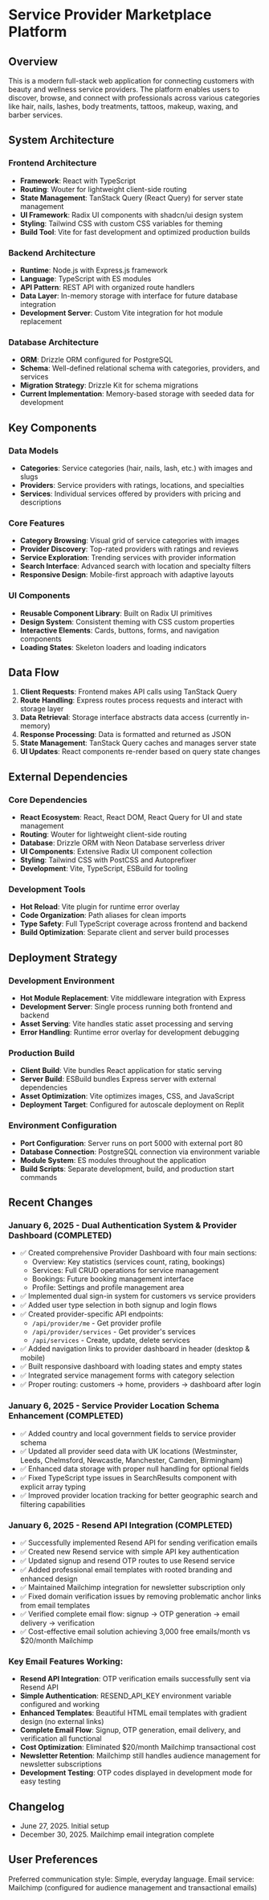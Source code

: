 # Service Provider Marketplace Platform

## Overview

This is a modern full-stack web application for connecting customers with beauty and wellness service providers. The platform enables users to discover, browse, and connect with professionals across various categories like hair, nails, lashes, body treatments, tattoos, makeup, waxing, and barber services.

## System Architecture

### Frontend Architecture
- **Framework**: React with TypeScript
- **Routing**: Wouter for lightweight client-side routing
- **State Management**: TanStack Query (React Query) for server state management
- **UI Framework**: Radix UI components with shadcn/ui design system
- **Styling**: Tailwind CSS with custom CSS variables for theming
- **Build Tool**: Vite for fast development and optimized production builds

### Backend Architecture
- **Runtime**: Node.js with Express.js framework
- **Language**: TypeScript with ES modules
- **API Pattern**: REST API with organized route handlers
- **Data Layer**: In-memory storage with interface for future database integration
- **Development Server**: Custom Vite integration for hot module replacement

### Database Architecture
- **ORM**: Drizzle ORM configured for PostgreSQL
- **Schema**: Well-defined relational schema with categories, providers, and services
- **Migration Strategy**: Drizzle Kit for schema migrations
- **Current Implementation**: Memory-based storage with seeded data for development

## Key Components

### Data Models
- **Categories**: Service categories (hair, nails, lash, etc.) with images and slugs
- **Providers**: Service providers with ratings, locations, and specialties
- **Services**: Individual services offered by providers with pricing and descriptions

### Core Features
- **Category Browsing**: Visual grid of service categories with images
- **Provider Discovery**: Top-rated providers with ratings and reviews
- **Service Exploration**: Trending services with provider information
- **Search Interface**: Advanced search with location and specialty filters
- **Responsive Design**: Mobile-first approach with adaptive layouts

### UI Components
- **Reusable Component Library**: Built on Radix UI primitives
- **Design System**: Consistent theming with CSS custom properties
- **Interactive Elements**: Cards, buttons, forms, and navigation components
- **Loading States**: Skeleton loaders and loading indicators

## Data Flow

1. **Client Requests**: Frontend makes API calls using TanStack Query
2. **Route Handling**: Express routes process requests and interact with storage layer
3. **Data Retrieval**: Storage interface abstracts data access (currently in-memory)
4. **Response Processing**: Data is formatted and returned as JSON
5. **State Management**: TanStack Query caches and manages server state
6. **UI Updates**: React components re-render based on query state changes

## External Dependencies

### Core Dependencies
- **React Ecosystem**: React, React DOM, React Query for UI and state management
- **Routing**: Wouter for lightweight client-side routing
- **Database**: Drizzle ORM with Neon Database serverless driver
- **UI Components**: Extensive Radix UI component collection
- **Styling**: Tailwind CSS with PostCSS and Autoprefixer
- **Development**: Vite, TypeScript, ESBuild for tooling

### Development Tools
- **Hot Reload**: Vite plugin for runtime error overlay
- **Code Organization**: Path aliases for clean imports
- **Type Safety**: Full TypeScript coverage across frontend and backend
- **Build Optimization**: Separate client and server build processes

## Deployment Strategy

### Development Environment
- **Hot Module Replacement**: Vite middleware integration with Express
- **Development Server**: Single process running both frontend and backend
- **Asset Serving**: Vite handles static asset processing and serving
- **Error Handling**: Runtime error overlay for development debugging

### Production Build
- **Client Build**: Vite bundles React application for static serving
- **Server Build**: ESBuild bundles Express server with external dependencies
- **Asset Optimization**: Vite optimizes images, CSS, and JavaScript
- **Deployment Target**: Configured for autoscale deployment on Replit

### Environment Configuration
- **Port Configuration**: Server runs on port 5000 with external port 80
- **Database Connection**: PostgreSQL connection via environment variable
- **Module System**: ES modules throughout the application
- **Build Scripts**: Separate development, build, and production start commands

## Recent Changes

### January 6, 2025 - Dual Authentication System & Provider Dashboard (COMPLETED)
- ✅ Created comprehensive Provider Dashboard with four main sections:
  - Overview: Key statistics (services count, rating, bookings)  
  - Services: Full CRUD operations for service management
  - Bookings: Future booking management interface
  - Profile: Settings and profile management area
- ✅ Implemented dual sign-in system for customers vs service providers
- ✅ Added user type selection in both signup and login flows
- ✅ Created provider-specific API endpoints:
  - `/api/provider/me` - Get provider profile
  - `/api/provider/services` - Get provider's services
  - `/api/services` - Create, update, delete services
- ✅ Added navigation links to provider dashboard in header (desktop & mobile)
- ✅ Built responsive dashboard with loading states and empty states
- ✅ Integrated service management forms with category selection
- ✅ Proper routing: customers → home, providers → dashboard after login

### January 6, 2025 - Service Provider Location Schema Enhancement (COMPLETED)
- ✅ Added country and local government fields to service provider schema
- ✅ Updated all provider seed data with UK locations (Westminster, Leeds, Chelmsford, Newcastle, Manchester, Camden, Birmingham)
- ✅ Enhanced data storage with proper null handling for optional fields
- ✅ Fixed TypeScript type issues in SearchResults component with explicit array typing
- ✅ Improved provider location tracking for better geographic search and filtering capabilities

### January 6, 2025 - Resend API Integration (COMPLETED)
- ✅ Successfully implemented Resend API for sending verification emails
- ✅ Created new Resend service with simple API key authentication  
- ✅ Updated signup and resend OTP routes to use Resend service
- ✅ Added professional email templates with rooted branding and enhanced design
- ✅ Maintained Mailchimp integration for newsletter subscription only
- ✅ Fixed domain verification issues by removing problematic anchor links from email templates
- ✅ Verified complete email flow: signup → OTP generation → email delivery → verification
- ✅ Cost-effective email solution achieving 3,000 free emails/month vs $20/month Mailchimp

### Key Email Features Working:
- **Resend API Integration**: OTP verification emails successfully sent via Resend API
- **Simple Authentication**: RESEND_API_KEY environment variable configured and working
- **Enhanced Templates**: Beautiful HTML email templates with gradient design (no external links)
- **Complete Email Flow**: Signup, OTP generation, email delivery, and verification all functional
- **Cost Optimization**: Eliminated $20/month Mailchimp transactional cost
- **Newsletter Retention**: Mailchimp still handles audience management for newsletter subscriptions
- **Development Testing**: OTP codes displayed in development mode for easy testing

## Changelog
- June 27, 2025. Initial setup
- December 30, 2025. Mailchimp email integration complete

## User Preferences

Preferred communication style: Simple, everyday language.
Email service: Mailchimp (configured for audience management and transactional emails)